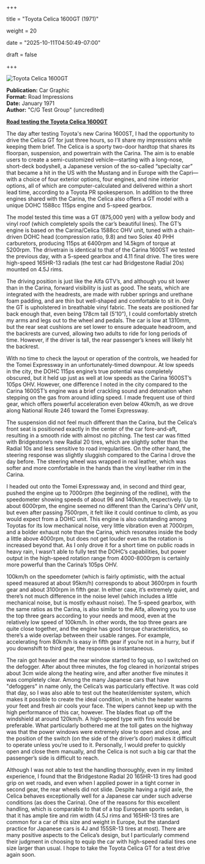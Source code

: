 +++















title = "Toyota Celica 1600GT (1971)"

weight = 20













date = "2025-10-11T04:50:49-07:00"















draft = false















+++















![Toyota Celica 1600GT](/images/CG-RI-Toyota-Celica-1600GT-1971.jpg)















<b>Publication:</b> Car Graphic<br>
<b>Format:</b> Road Impressions<br>
<b>Date:</b> January 1971<br>
<b>Author:</b> "C/G Test Group" (uncredited)















<b><u>Road testing the Toyota Celica 1600GT</b></u>























The day after testing Toyota's new Carina 1600ST, I had the opportunity to drive the Celica GT for just three hours, so I’ll share my impressions while keeping them brief. The Celica is a sporty two-door hardtop that shares its floorpan, suspension, and powertrain with the Carina. The aim is to enable users to create a semi-customized vehicle—starting with a long-nose, short-deck bodyshell, a Japanese version of the so-called “specialty car” that became a hit in the US with the Mustang and in Europe with the Capri—with a choice of four exterior options, four engines, and nine interior options, all of which are computer-calculated and delivered within a short lead time, according to a Toyota PR spokesperson. In addition to the three engines shared with the Carina, the Celica also offers a GT model with a unique DOHC 1588cc 115ps engine and 5-speed gearbox.



The model tested this time was a GT (875,000 yen) with a yellow body and vinyl roof (which completely spoils the car’s beautiful lines). The GT’s engine is based on the Carina/Celica 1588cc OHV unit, tuned with a chain-driven DOHC head (compression ratio, 9.8) and two Solex 40 PHH carburetors, producing 115ps at 6400rpm and 14.5kgm of torque at 5200rpm. The drivetrain is identical to that of the Carina 1600ST we tested the previous day, with a 5-speed gearbox and 4.11 final drive. The tires were high-speed 165HR-13 radials (the test car had Bridgestone Radial 20s) mounted on 4.5J rims.



The driving position is just like the Alfa GTV’s, and although you sit lower than in the Carina, forward visibility is just as good. The seats, which are integrated with the headrests, are made with rubber springs and urethane foam padding, and are thin but well-shaped and comfortable to sit in. Only the GT is upholstered in breathable vinyl fabric. The seats are positioned far back enough that, even being 178cm tall (5’10”), I could comfortably stretch my arms and legs out to the wheel and pedals. The car is low at 1310mm, but the rear seat cushions are set lower to ensure adequate headroom, and the backrests are curved, allowing two adults to ride for long periods of time. However, if the driver is tall, the rear passenger’s knees will likely hit the backrest.



With no time to check the layout or operation of the controls, we headed for the Tomei Expressway in an unfortunately-timed downpour. At low speeds in the city, the DOHC 115ps engine’s true potential was completely obscured, but it held up just as well at low speeds as the Carina 1600ST’s 105ps OHV. However, one difference I noted in the city compared to the Carina 1600ST’s engine was a brief crackling sound and detonation when stepping on the gas from around idling speed. I made frequent use of third gear, which offers powerful acceleration even below 40km/h, as we drove along National Route 246 toward the Tomei Expressway.



The suspension did not feel much different than the Carina, but the Celica’s front seat is positioned exactly in the center of the car fore-and-aft, resulting in a smooth ride with almost no pitching. The test car was fitted with Bridgestone’s new Radial 20 tires, which are slightly softer than the Radial 10s and less sensitive to road irregularities. On the other hand, the steering response was slightly sluggish compared to the Carina I drove the day before. The steering wheel was wrapped in real leather, which was softer and more comfortable in the hands than the vinyl leather rim in the Carina.



I headed out onto the Tomei Expressway and, in second and third gear, pushed the engine up to 7000rpm (the beginning of the redline), with the speedometer showing speeds of about 96 and 140km/h, respectively. Up to about 6000rpm, the engine seemed no different than the Carina's OHV unit, but even after passing 7500rpm, it felt like it could continue to climb, as you would expect from a DOHC unit. This engine is also outstanding among Toyotas for its low mechanical noise, very little vibration even at 7000rpm, and a bolder exhaust note than the Carina, which resonates inside the body a little above 4000rpm, but does not get louder even as the rotation is increased beyond that. As I only drove it for a short time on public roads in heavy rain, I wasn’t able to fully test the DOHC’s capabilities, but power output in the high-speed rotation range from 4000-8000rpm is certainly more powerful than the Carina’s 105ps OHV. 



100km/h on the speedometer (which is fairly optimistic, with the actual speed measured at about 95km/h) corresponds to about 3600rpm in fourth gear and about 3100rpm in fifth gear. In either case, it’s extremely quiet, and there’s not much difference in the noise level (which includes a little mechanical noise, but is mostly exhaust noise). The 5-speed gearbox, with the same ratios as the Carina, is also similar to the Alfa, allowing you to use the top three gears according to your needs and mood, even at the relatively low speed of 100km/h. In other words, the top three gears are quite close together, and the engine has good torque characteristics, so there’s a wide overlap between their usable ranges. For example, accelerating from 80km/h is easy in fifth gear if you’re not in a hurry, but if you downshift to third gear, the response is instantaneous.



The rain got heavier and the rear window started to fog up, so I switched on the defogger. After about three minutes, the fog cleared in horizontal stripes about 3cm wide along the heating wire, and after another five minutes it was completely clear. Among the many Japanese cars that have "defoggers" in name only, the Celica’s was particularly effective. It was cold that day, so I was also able to test out the heater/demister system, which makes it possible to create the ideal condition, in which the heater warms your feet and fresh air cools your face. The wipers cannot keep up with the high performance of this car, however. The blades float up off the windshield at around 120km/h. A high-speed type with fins would be preferable. What particularly bothered me at the toll gates on the highway was that the power windows were extremely slow to open and close, and the position of the switch (on the side of the driver’s door) makes it difficult to operate unless you’re used to it. Personally, I would prefer to quickly open and close them manually, and the Celica is not such a big car that the passenger’s side is difficult to reach.



Although I was not able to test the handling thoroughly, even in my limited experience, I found that the Bridgestone Radial 20 165HR-13 tires had good grip on wet roads, and even when I applied power in a tight corner in second gear, the rear wheels did not slide. Despite having a rigid axle, the Celica behaves exceptionally well for a Japanese car under such adverse conditions (as does the Carina). One of the reasons for this excellent handling, which is comparable to that of a top European sports sedan, is that it has ample tire and rim width (4.5J rims and 165HR-13 tires are common for a car of this size and weight in Europe, but the standard practice for Japanese cars is 4J and 155SR-13 tires at most). There are many positive aspects to the Celica’s design, but I particularly commend their judgment in choosing to equip the car with high-speed radial tires one size larger than usual. I hope to take the Toyota Celica GT for a test drive again soon.

